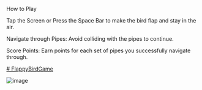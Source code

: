 How to Play

Tap the Screen or Press the Space Bar to make the bird flap and stay in the air.

Navigate through Pipes: Avoid colliding with the pipes to continue.

Score Points: Earn points for each set of pipes you successfully navigate through.

[# FlappyBirdGame](https://prab0779.github.io/FlappyBirdGame/)

![image](https://github.com/prab0779/FlappyBirdGame/assets/101067217/5d716554-4c1e-4601-b472-19a7231e4195)

